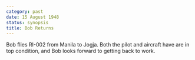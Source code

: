 ```yaml
---
category: past
date: 15 August 1948
status: synopsis
title: Bob Returns
---
```



Bob flies RI-002 from Manila to Jogja. Both the pilot
and aircraft have are in top condition, and Bob looks forward to getting
back to work.
